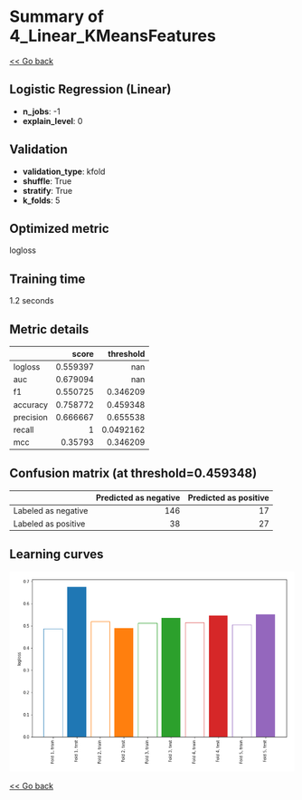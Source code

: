 # Summary of 4_Linear_KMeansFeatures

[<< Go back](../README.md)


## Logistic Regression (Linear)
- **n_jobs**: -1
- **explain_level**: 0

## Validation
 - **validation_type**: kfold
 - **shuffle**: True
 - **stratify**: True
 - **k_folds**: 5

## Optimized metric
logloss

## Training time

1.2 seconds

## Metric details
|           |    score |   threshold |
|:----------|---------:|------------:|
| logloss   | 0.559397 | nan         |
| auc       | 0.679094 | nan         |
| f1        | 0.550725 |   0.346209  |
| accuracy  | 0.758772 |   0.459348  |
| precision | 0.666667 |   0.655538  |
| recall    | 1        |   0.0492162 |
| mcc       | 0.35793  |   0.346209  |


## Confusion matrix (at threshold=0.459348)
|                     |   Predicted as negative |   Predicted as positive |
|:--------------------|------------------------:|------------------------:|
| Labeled as negative |                     146 |                      17 |
| Labeled as positive |                      38 |                      27 |

## Learning curves
![Learning curves](learning_curves.png)

[<< Go back](../README.md)
